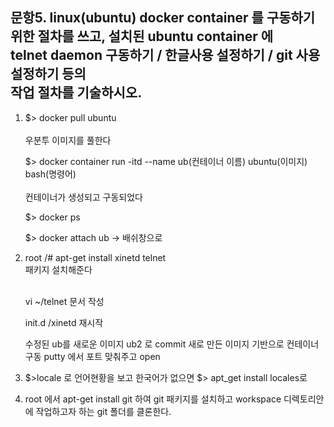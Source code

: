  문항5. linux(ubuntu) docker container 를 구동하기 위한 절차를 쓰고, 설치된 ubuntu container 에 
       <br/>telnet daemon 구동하기 / 한글사용 설정하기 / git 사용 설정하기 등의 
       <br/>작업 절차를 기술하시오.
 ---------------------------------------------------------------------------------------------
 
 
1.  $> docker pull ubuntu           
      <br/>우분투 이미지를 풀한다
    
    $> docker container run -itd --name ub(컨테이너 이름) ubuntu(이미지) bash(명령어)        
      <br/>컨테이너가 생성되고 구동되었다
    
    $> docker ps
    
    $> docker attach ub -> 배쉬창으로

2.  root /# apt-get install xinetd telnet     <br/>패키지 설치해준다
    
    <br/>vi ~/telnet 문서 작성
    
    init.d /xinetd 재시작 
    
    수정된 ub를 새로운 이미지 ub2 로 commit
    새로 만든 이미지 기반으로 컨테이너 구동
    putty 에서 포트 맞춰주고 open

3. $>locale  로 언어현황을 보고
   한국어가 없으면 $> apt_get install locales로

4. root 에서 apt-get install git 하여 git 패키지를 설치하고
   workspace 디렉토리안에 작업하고자 하는 git 폴더를 클론한다.
 
 

